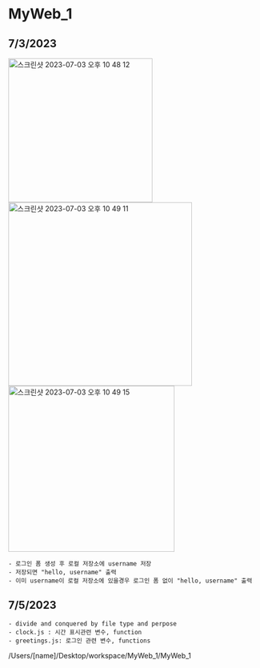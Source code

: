 # MyWeb_1

<h2>7/3/2023</h2>
<img width="288" alt="스크린샷 2023-07-03 오후 10 48 12" src="https://github.com/bladnoch/MyWeb_1/assets/112937442/02a4ff7d-66d4-4488-ac64-e71568bfc785">
<img width="367" alt="스크린샷 2023-07-03 오후 10 49 11" src="https://github.com/bladnoch/MyWeb_1/assets/112937442/6cdabae6-865f-45b9-901f-6351b09be1ae">
<img width="332" alt="스크린샷 2023-07-03 오후 10 49 15" src="https://github.com/bladnoch/MyWeb_1/assets/112937442/f0802247-601b-4a34-8cea-6255183b7d79">

    - 로그인 폼 생성 후 로컬 저장소에 username 저장
    - 저장되면 "hello, username" 출력 
    - 이미 username이 로컬 저장소에 있을경우 로그인 폼 없이 "hello, username" 출력

<h2>7/5/2023 </h2>

    - divide and conquered by file type and perpose
    - clock.js : 시간 표시관련 변수, function
    - greetings.js: 로그인 관련 변수, functions

/Users/[name]/Desktop/workspace/MyWeb_1/MyWeb_1


